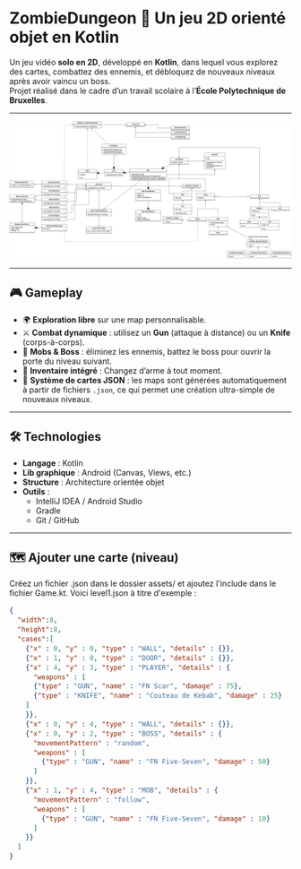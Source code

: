 # ZombieDungeon 🔫 Un jeu 2D orienté objet en Kotlin

Un jeu vidéo **solo en 2D**, développé en **Kotlin**, dans lequel vous explorez des cartes, combattez des ennemis, et débloquez de nouveaux niveaux après avoir vaincu un boss.  
Projet réalisé dans le cadre d’un travail scolaire à l’**École Polytechnique de Bruxelles**.

---

![Class Diagram](https://raw.githubusercontent.com/elingeniero-skully/ZombieDungeon/refs/heads/main/UML/class_diagram.png)

---

## 🎮 Gameplay

- 🌍 **Exploration libre** sur une map personnalisable.
- ⚔️ **Combat dynamique** : utilisez un **Gun** (attaque à distance) ou un **Knife** (corps-à-corps).
- 👾 **Mobs & Boss** : éliminez les ennemis, battez le boss pour ouvrir la porte du niveau suivant.
- 🎒 **Inventaire intégré** : Changez d’arme à tout moment.
- 🧱 **Système de cartes JSON** : les maps sont générées automatiquement à partir de fichiers `.json`, ce qui permet une création ultra-simple de nouveaux niveaux.

---

## 🛠️ Technologies

- **Langage** : Kotlin
- **Lib graphique** : Android (Canvas, Views, etc.)
- **Structure** : Architecture orientée objet
- **Outils** :
  - IntelliJ IDEA / Android Studio
  - Gradle
  - Git / GitHub

---

## 🗺️ Ajouter une carte (niveau)

Créez un fichier .json dans le dossier assets/ et ajoutez l'include dans le fichier Game.kt. 
Voici level1.json à titre d'exemple :

```json
{
  "width":8,
  "height":8,
  "cases":[
    {"x" : 0, "y" : 0, "type" : "WALL", "details" : {}},
    {"x" : 1, "y" : 0, "type" : "DOOR", "details" : {}},
    {"x" : 4, "y" : 3, "type" : "PLAYER", "details" : {
      "weapons" : [
      {"type" : "GUN", "name" : "FN Scar", "damage" : 75},
      {"type" : "KNIFE", "name" : "Couteau de Kebab", "damage" : 25}
    ]
    }},
    {"x" : 0, "y" : 4, "type" : "WALL", "details" : {}},
    {"x" : 0, "y" : 2, "type" : "BOSS", "details" : {
      "movementPattern" : "random",
      "weapons" : [
        {"type" : "GUN", "name" : "FN Five-Seven", "damage" : 50}
      ]
    }},
    {"x" : 1, "y" : 4, "type" : "MOB", "details" : {
      "movementPattern" : "follow",
      "weapons" : [
        {"type" : "GUN", "name" : "FN Five-Seven", "damage" : 10}
      ]
    }}
  ]
}

```
